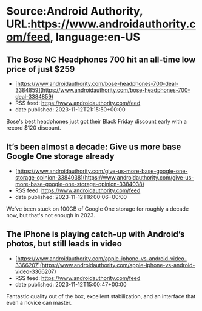 # Source:Android Authority, URL:https://www.androidauthority.com/feed, language:en-US

## The Bose NC Headphones 700 hit an all-time low price of just $259
 - [https://www.androidauthority.com/bose-headphones-700-deal-3384859](https://www.androidauthority.com/bose-headphones-700-deal-3384859)
 - RSS feed: https://www.androidauthority.com/feed
 - date published: 2023-11-12T21:15:50+00:00

Bose's best headphones just got their Black Friday discount early with a record $120 discount.

## It’s been almost a decade: Give us more base Google One storage already
 - [https://www.androidauthority.com/give-us-more-base-google-one-storage-opinion-3384038](https://www.androidauthority.com/give-us-more-base-google-one-storage-opinion-3384038)
 - RSS feed: https://www.androidauthority.com/feed
 - date published: 2023-11-12T16:00:06+00:00

We've been stuck on 100GB of Google One storage for roughly a decade now, but that's not enough in 2023.

## The iPhone is playing catch-up with Android’s photos, but still leads in video
 - [https://www.androidauthority.com/apple-iphone-vs-android-video-3366207](https://www.androidauthority.com/apple-iphone-vs-android-video-3366207)
 - RSS feed: https://www.androidauthority.com/feed
 - date published: 2023-11-12T15:00:47+00:00

Fantastic quality out of the box, excellent stabilization, and an interface that even a novice can master.

